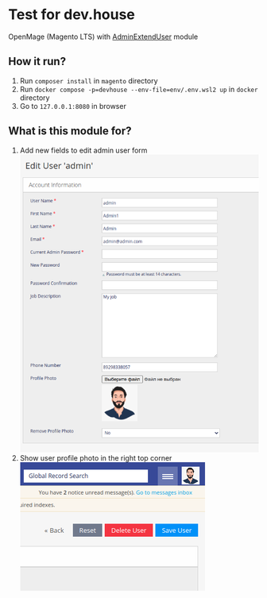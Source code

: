 # Test for dev.house
OpenMage (Magento LTS) with [AdminExtendUser](https://github.com/kiroll126/devhouse/tree/master/magento/app/code/local/Kiroll/AdminUserExtend) module

## How it run?
1. Run ```composer install``` in ```magento``` directory
2. Run ```docker compose -p=devhouse --env-file=env/.env.wsl2 up``` in ```docker``` directory
3. Go to ```127.0.0.1:8080``` in browser 

## What is this module for?

1. Add new fields to edit admin user form  
![edit from](https://github.com/kiroll126/devhouse/blob/master/screenshots/screen1?raw=true)
2. Show user profile photo in the right top corner  
![edit from](https://github.com/kiroll126/devhouse/blob/master/screenshots/screen2?raw=true)
